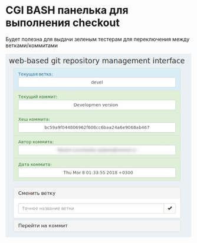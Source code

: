 # CGI BASH панелька для выполнения checkout
Будет полезна для выдачи зеленым тестерам для переключения между ветками/коммитами

![превьюха](https://github.com/WoozyMasta/cgi-bash-git-checkout/blob/master/preview.jpg)
